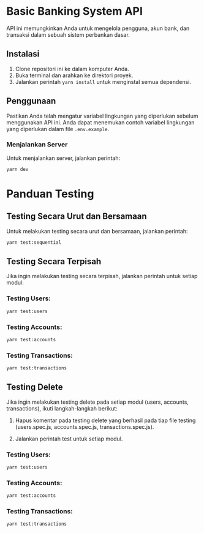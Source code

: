 # Basic Banking System API

API ini memungkinkan Anda untuk mengelola pengguna, akun bank, dan transaksi dalam sebuah sistem perbankan dasar.

## Instalasi

1. Clone repositori ini ke dalam komputer Anda.
2. Buka terminal dan arahkan ke direktori proyek.
3. Jalankan perintah `yarn install` untuk menginstal semua dependensi.

## Penggunaan

Pastikan Anda telah mengatur variabel lingkungan yang diperlukan sebelum menggunakan API ini. Anda dapat menemukan contoh variabel lingkungan yang diperlukan dalam file `.env.example`.

### Menjalankan Server

Untuk menjalankan server, jalankan perintah:

```bash
yarn dev
```

# Panduan Testing

## Testing Secara Urut dan Bersamaan
Untuk melakukan testing secara urut dan bersamaan, jalankan perintah:
```bash
yarn test:sequential
```

## Testing Secara Terpisah

Jika ingin melakukan testing secara terpisah, jalankan perintah untuk setiap modul:

### Testing Users:

```bash
yarn test:users  
```
### Testing Accounts:

```bash
yarn test:accounts 
```
### Testing Transactions:

```bash
yarn test:transactions
```

## Testing Delete

Jika ingin melakukan testing delete pada setiap modul (users, accounts, transactions), ikuti langkah-langkah berikut:

1.  Hapus komentar pada testing delete yang berhasil pada tiap file testing (users.spec.js, accounts.spec.js, transactions.spec.js).

2. Jalankan perintah test untuk setiap modul.

### Testing Users:

```bash
yarn test:users  
```
### Testing Accounts:

```bash
yarn test:accounts 
```
### Testing Transactions:

```bash
yarn test:transactions
```
